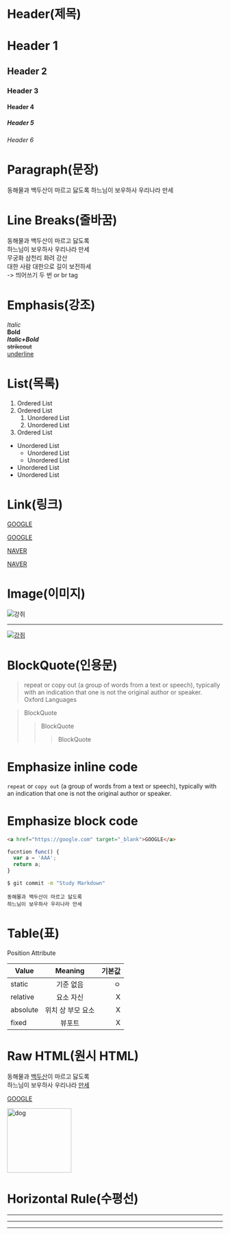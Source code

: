 # Header(제목)

# Header 1
## Header 2
### Header 3
#### Header 4
##### Header 5
###### Header 6

# Paragraph(문장)

동해물과 백두산이 마르고 닳도록
하느님이 보우하사 우리나라 만세

# Line Breaks(줄바꿈)

동해물과 백두산이 마르고 닳도록  
하느님이 보우하사 우리나라 만세  
무궁화 삼천리 화려 강산<br />
대한 사람 대한으로 길이 보전하세  
-> 띄어쓰기 두 번 or br tag

# Emphasis(강조)

_Italic_  
**Bold**  
**_Italic+Bold_**  
~~strikeout~~  
<u>underline</u>

# List(목록)

1. Ordered List
1. Ordered List
    1. Unordered List
    1. Unordered List
1. Ordered List

- Unordered List
    - Unordered List
    - Unordered List
- Unordered List
- Unordered List

# Link(링크)

<a href="https://google.com">GOOGLE</a>

[GOOGLE](https://google.com)

<a href="https://naver.com" title="Move to NAVER">NAVER</a>

[NAVER](https://naver.com "Move to NAVER")

# Image(이미지)

![강쥐](https://postfiles.pstatic.net/MjAyMzAyMTFfMzEg/MDAxNjc2MDc5MTM2ODEw.H0pxDTDsoxYOPvDpiXHqAZPigWTm5VYgJDxEdX3hLiQg.KOQBuBLFtZ_fW1WQWgbB9WDEDC0Uf43QEOGziwicHIgg.JPEG.yoon102101_/KakaoTalk_20230210_183114138.jpg?type=w773)

---

[![강쥐](https://postfiles.pstatic.net/MjAyMzAyMTFfMzEg/MDAxNjc2MDc5MTM2ODEw.H0pxDTDsoxYOPvDpiXHqAZPigWTm5VYgJDxEdX3hLiQg.KOQBuBLFtZ_fW1WQWgbB9WDEDC0Uf43QEOGziwicHIgg.JPEG.yoon102101_/KakaoTalk_20230210_183114138.jpg?type=w773)](https://blog.naver.com/yoon102101_)

# BlockQuote(인용문)

> repeat or copy out (a group of words from a text or speech), typically with an indication that one is not the original author or speaker.
> Oxford Languages

> BlockQuote
>> BlockQuote
>>> BlockQuote

# Emphasize inline code

`repeat` or `copy out` (a group of words from a text or speech), typically with an indication that one is not the original author or speaker.

# Emphasize block code

```html
<a href="https://google.com" target="_blank">GOOGLE</a>
```

```javascript
fucntion func() {
  var a = 'AAA';
  return a;
}
```

```bash
$ git commit -m "Study Markdown"
```

```plaintext
동해물과 백두산이 마르고 닳도록
하느님이 보우하사 우리나라 만세
```

# Table(표)

Position Attribute

Value | Meaning | 기본값
--|:--:|--:
static | 기준 없음 | ㅇ
relative | 요소 자신 | X
absolute | 위치 상 부모 요소 | X
fixed | 뷰포트 | X


# Raw HTML(원시 HTML)

동해물과 <u>백두산</u>이 마르고 닳도록<br />
하느님이 보우하사 우리나라 <span style="text-decoration: underline;">만세</span>

<a href="https://google.com" title="Move to Google" target="_blank">GOOGLE</a>

<img width="150" src="https://postfiles.pstatic.net/MjAyMzAyMTFfMzEg/MDAxNjc2MDc5MTM2ODEw.H0pxDTDsoxYOPvDpiXHqAZPigWTm5VYgJDxEdX3hLiQg.KOQBuBLFtZ_fW1WQWgbB9WDEDC0Uf43QEOGziwicHIgg.JPEG.yoon102101_/KakaoTalk_20230210_183114138.jpg?type=w773" alt="dog">

# Horizontal Rule(수평선)

---
***
___